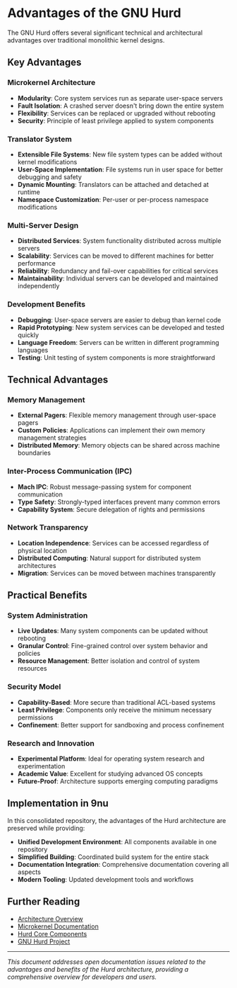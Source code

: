 # Advantages of the GNU Hurd

The GNU Hurd offers several significant technical and architectural advantages over traditional monolithic kernel designs.

## Key Advantages

### Microkernel Architecture
- **Modularity**: Core system services run as separate user-space servers
- **Fault Isolation**: A crashed server doesn't bring down the entire system
- **Flexibility**: Services can be replaced or upgraded without rebooting
- **Security**: Principle of least privilege applied to system components

### Translator System
- **Extensible File Systems**: New file system types can be added without kernel modifications
- **User-Space Implementation**: File systems run in user space for better debugging and safety
- **Dynamic Mounting**: Translators can be attached and detached at runtime
- **Namespace Customization**: Per-user or per-process namespace modifications

### Multi-Server Design
- **Distributed Services**: System functionality distributed across multiple servers
- **Scalability**: Services can be moved to different machines for better performance
- **Reliability**: Redundancy and fail-over capabilities for critical services
- **Maintainability**: Individual servers can be developed and maintained independently

### Development Benefits
- **Debugging**: User-space servers are easier to debug than kernel code
- **Rapid Prototyping**: New system services can be developed and tested quickly
- **Language Freedom**: Servers can be written in different programming languages
- **Testing**: Unit testing of system components is more straightforward

## Technical Advantages

### Memory Management
- **External Pagers**: Flexible memory management through user-space pagers
- **Custom Policies**: Applications can implement their own memory management strategies
- **Distributed Memory**: Memory objects can be shared across machine boundaries

### Inter-Process Communication (IPC)
- **Mach IPC**: Robust message-passing system for component communication
- **Type Safety**: Strongly-typed interfaces prevent many common errors
- **Capability System**: Secure delegation of rights and permissions

### Network Transparency
- **Location Independence**: Services can be accessed regardless of physical location
- **Distributed Computing**: Natural support for distributed system architectures
- **Migration**: Services can be moved between machines transparently

## Practical Benefits

### System Administration
- **Live Updates**: Many system components can be updated without rebooting
- **Granular Control**: Fine-grained control over system behavior and policies
- **Resource Management**: Better isolation and control of system resources

### Security Model
- **Capability-Based**: More secure than traditional ACL-based systems
- **Least Privilege**: Components only receive the minimum necessary permissions
- **Confinement**: Better support for sandboxing and process confinement

### Research and Innovation
- **Experimental Platform**: Ideal for operating system research and experimentation
- **Academic Value**: Excellent for studying advanced OS concepts
- **Future-Proof**: Architecture supports emerging computing paradigms

## Implementation in 9nu

In this consolidated repository, the advantages of the Hurd architecture are preserved while providing:

- **Unified Development Environment**: All components available in one repository
- **Simplified Building**: Coordinated build system for the entire stack
- **Documentation Integration**: Comprehensive documentation covering all aspects
- **Modern Tooling**: Updated development tools and workflows

## Further Reading

- [Architecture Overview](../ARCHITECTURE.md)
- [Microkernel Documentation](microkernel.md)
- [Hurd Core Components](hurd.md)
- [GNU Hurd Project](https://www.gnu.org/software/hurd/)

---

*This document addresses open documentation issues related to the advantages and benefits of the Hurd architecture, providing a comprehensive overview for developers and users.*